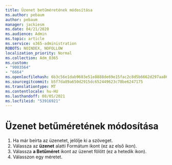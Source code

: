 ```yaml
---
title: Üzenet betűméretének módosítása
ms.author: pebaum
author: pebaum
manager: jackiesm
ms.date: 04/21/2020
ms.audience: Admin
ms.topic: article
ms.service: o365-administration
ROBOTS: NOINDEX, NOFOLLOW
localization_priority: Normal
ms.collection: Adm_O365
ms.custom:
- "9003564"
- "6664"
ms.openlocfilehash: 6b3c56e1dab9603e51e8888de69e15fac2c8d5b6662d297aa86eb714978c05e7
ms.sourcegitcommit: b5f7da89a650d2915dc652449623c78be6247175
ms.translationtype: MT
ms.contentlocale: hu-HU
ms.lasthandoff: 08/05/2021
ms.locfileid: "53916921"
---
```

# <a name="change-the-font-size-in-a-message"></a>Üzenet betűméretének módosítása

1. Ha már beírta az üzenetet, jelölje ki a szöveget.
2. Válassza az  **üzenet** alatti Formátum ikont (ez az első ikon).
3. Válassza  **a Betűméret**  ikont az üzenet fölött (ez a hetedik ikon).
4. Válasszon egy méretet.
